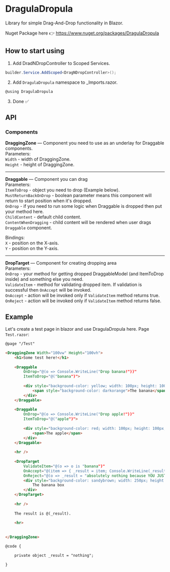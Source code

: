 # DragulaDropula
Library for simple Drag-And-Drop functionality in Blazor.

Nuget Package here 👉 https://www.nuget.org/packages/DragulaDropula

## How to start using
1) Add DradNDropController to Scoped Services.
```c#
builder.Service.AddScoped<DragNDropController>();
```
2) Add `DragulaDropula` namespace to _Imports.razor.
```c#
@using DragulaDropula
```
3) Done ✅


## API
### Components

**DraggingZone** — Component you need to use as an underlay for Draggable components.<br>
Parameters: <br>
`Width` - width of DraggingZone. <br>
`Height` - height of DraggingZone. <br>

***
**Draggable** — Component you can drag <br>
Parameters: <br>
`ItemToDrop` - object you need to drop (Example below). <br>
`MustReturnBackOnDrop` - boolean parameter means this component will return to start position when it's dropped. <br>
`OnDrop` - if you need to run some logic when Draggable is dropped then put your method here. <br>
`ChildContent` - default child content. <br>
`ContentWhenDragging` - child content will be rendered when user drags `Draggable` component. <br>

Bindings: <br>
`X` - position on the X-axis. <br>
`Y` - position on the Y-axis. <br>

***
**DropTarget** — Component for creating dropping area <br>
Parameters: <br>
`OnDrop` - your method for getting dropped DraggableModel (and ItemToDrop inside) and something else you need. <br>
`ValidateItem` - method for validating dropped item. If validation is successful then `OnAccept` will be invoked. <br>
`OnAccept` - action will be invoked only if `ValidateItem` method returns true.<br>
`OnReject` - action will be invoked only if `ValidateItem` method returns false.<br>

## Example
Let's create a test page in blazor and use DragulaDropula here.
Page `Test.razor`:
```html
@page "/Test"

<DraggingZone Width="100vw" Height="100vh">
    <h1>Some test here!</h1>
    
    <Draggable
        OnDrop="@(o => Console.WriteLine("Drop banana!"))"
        ItemToDrop="@("banana")">
        
        <div style="background-color: yellow; width: 100px; height: 100px; color: white;">
            <span style="background-color: darkorange">The banana</span>
        </div>
    </Draggable>
    
    <Draggable
        OnDrop="@(o => Console.WriteLine("Drop apple!"))"
        ItemToDrop="@("apple")">
        
        <div style="background-color: red; width: 100px; height: 100px; color: white;">
            <span>The apple</span>
        </div>
    </Draggable>
    
    <hr />
    
    <DropTarget
        ValidateItem="@(o => o is "banana")"
        OnAccept="@(item => { _result = item; Console.WriteLine(_result); })"
        OnReject="@(o => _result = "absolutely nothing because YOU JUST CAN'T PUT APPLES IN THE BANANA BOX")">
        <div style="background-color: sandybrown; width: 250px; height: 250px; color: black;">
            The banana box
        </div>
    </DropTarget>
    
    <hr />
    
    The result is @(_result).
    
    <hr>
    
    
</DraggingZone>

@code {

    private object _result = "nothing";

}
```

